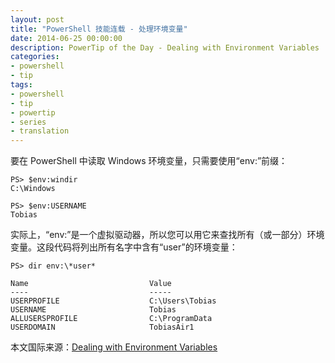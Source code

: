 ```yaml
---
layout: post
title: "PowerShell 技能连载 - 处理环境变量"
date: 2014-06-25 00:00:00
description: PowerTip of the Day - Dealing with Environment Variables
categories:
- powershell
- tip
tags:
- powershell
- tip
- powertip
- series
- translation
---
```

要在 PowerShell 中读取 Windows 环境变量，只需要使用“env:”前缀：

	PS> $env:windir
	C:\Windows
	
	PS> $env:USERNAME
	Tobias

实际上，“env:”是一个虚拟驱动器，所以您可以用它来查找所有（或一部分）环境变量。这段代码将列出所有名字中含有“user”的环境变量：

	PS> dir env:\*user*
	
	Name                           Value
	----                           -----
	USERPROFILE                    C:\Users\Tobias
	USERNAME                       Tobias
	ALLUSERSPROFILE                C:\ProgramData
	USERDOMAIN                     TobiasAir1

<!--more-->
本文国际来源：[Dealing with Environment Variables](http://community.idera.com/powershell/powertips/b/tips/posts/dealing-with-environment-variables)

